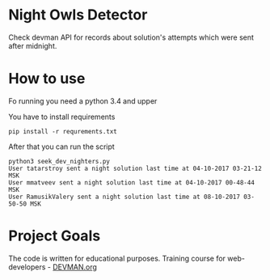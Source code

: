 # Night Owls Detector

Check devman API for records about solution's attempts which were sent after midnight. 

# How to use 
Fo running you need a python 3.4 and upper

You have to install requirements

```
pip install -r requrements.txt
```

After that you can run the script

```
python3 seek_dev_nighters.py 
User tatarstroy sent a night solution last time at 04-10-2017 03-21-12 MSK
User mmatveev sent a night solution last time at 04-10-2017 00-48-44 MSK
User RamusikValery sent a night solution last time at 08-10-2017 03-50-50 MSK
```

# Project Goals

The code is written for educational purposes. Training course for web-developers - [DEVMAN.org](https://devman.org)
